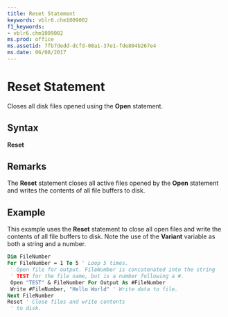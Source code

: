 ```yaml
---
title: Reset Statement
keywords: vblr6.chm1009002
f1_keywords:
- vblr6.chm1009002
ms.prod: office
ms.assetid: 7fb7dedd-dcfd-08a1-37e1-fde804b267e4
ms.date: 06/08/2017
---
```



# Reset Statement

Closes all disk files opened using the  **Open** statement.

## Syntax

**Reset**

## Remarks

The  **Reset** statement closes all active files opened by the **Open** statement and writes the contents of all file buffers to disk.

## Example

This example uses the  **Reset** statement to close all open files and write the contents of all file buffers to disk. Note the use of the **Variant** variable as both a string and a number.


```vb
Dim FileNumber 
For FileNumber = 1 To 5 ' Loop 5 times. 
 ' Open file for output. FileNumber is concatenated into the string 
 ' TEST for the file name, but is a number following a #. 
 Open "TEST" & FileNumber For Output As #FileNumber 
 Write #FileNumber, "Hello World" ' Write data to file. 
Next FileNumber 
Reset ' Close files and write contents 
 ' to disk. 

```


